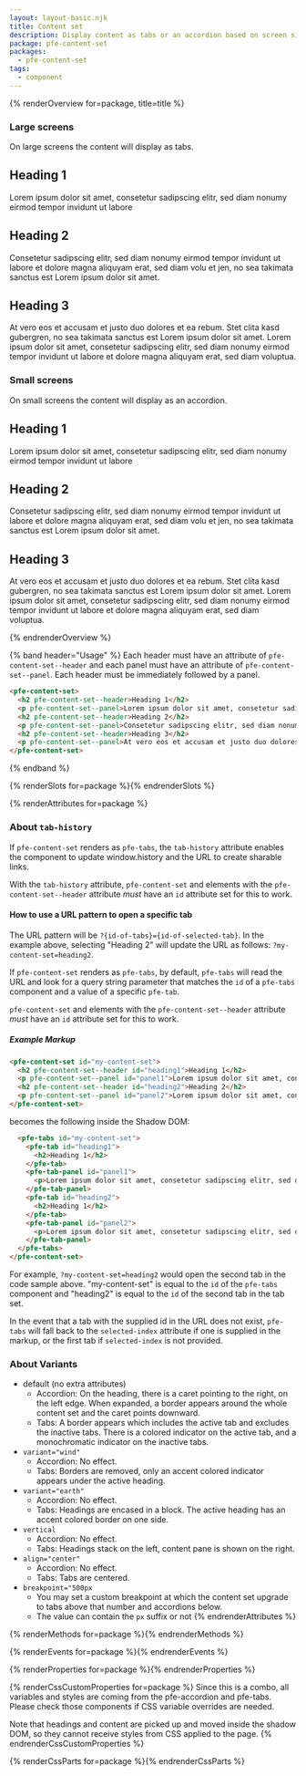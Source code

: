 ```yaml
---
layout: layout-basic.njk
title: Content set
description: Display content as tabs or an accordion based on screen size
package: pfe-content-set
packages:
  - pfe-content-set
tags:
  - component
---
```


{% renderOverview for=package, title=title %}
  ### Large screens
  On large screens the content will display as tabs.

  <pfe-content-set>
    <h2 pfe-content-set--header>Heading 1</h2>
    <p pfe-content-set--panel>Lorem ipsum dolor sit amet, consetetur sadipscing elitr, sed diam nonumy eirmod tempor invidunt ut labore </p>
    <h2 pfe-content-set--header>Heading 2</h2>
    <p pfe-content-set--panel>Consetetur sadipscing elitr, sed diam nonumy eirmod tempor invidunt ut labore et dolore magna aliquyam erat, sed diam volu et jen, no sea takimata sanctus est Lorem ipsum dolor sit amet.</p>
    <h2 pfe-content-set--header>Heading 3</h2>
    <p pfe-content-set--panel>At vero eos et accusam et justo duo dolores et ea rebum. Stet clita kasd gubergren, no sea takimata sanctus est Lorem ipsum dolor sit amet. Lorem ipsum dolor sit amet, consetetur sadipscing elitr, sed diam nonumy eirmod tempor invidunt ut labore et dolore magna aliquyam erat, sed diam voluptua.</p>
  </pfe-content-set>

  ### Small screens
  On small screens the content will display as an accordion.

  <div style="max-width: 500px">
    <pfe-content-set>
      <h2 pfe-content-set--header>Heading 1</h2>
      <p pfe-content-set--panel>Lorem ipsum dolor sit amet, consetetur sadipscing elitr, sed diam nonumy eirmod tempor invidunt ut labore </p>
      <h2 pfe-content-set--header>Heading 2</h2>
      <p pfe-content-set--panel>Consetetur sadipscing elitr, sed diam nonumy eirmod tempor invidunt ut labore et dolore magna aliquyam erat, sed diam volu et jen, no sea takimata sanctus est Lorem ipsum dolor sit amet.</p>
      <h2 pfe-content-set--header>Heading 3</h2>
      <p pfe-content-set--panel>At vero eos et accusam et justo duo dolores et ea rebum. Stet clita kasd gubergren, no sea takimata sanctus est Lorem ipsum dolor sit amet. Lorem ipsum dolor sit amet, consetetur sadipscing elitr, sed diam nonumy eirmod tempor invidunt ut labore et dolore magna aliquyam erat, sed diam voluptua.</p>
    </pfe-content-set>
  </div>
{% endrenderOverview %}

{% band header="Usage" %}
  Each header must have an attribute of `pfe-content-set--header` and each panel must have an attribute of `pfe-content-set--panel`. Each header must be immediately followed by a panel.

  ```html
  <pfe-content-set>
    <h2 pfe-content-set--header>Heading 1</h2>
    <p pfe-content-set--panel>Lorem ipsum dolor sit amet, consetetur sadipscing elitr, sed diam nonumy eirmod tempor invidunt ut labore </p>
    <h2 pfe-content-set--header>Heading 2</h2>
    <p pfe-content-set--panel>Consetetur sadipscing elitr, sed diam nonumy eirmod tempor invidunt ut labore et dolore magna aliquyam erat, sed diam volu et jen, no sea takimata sanctus est Lorem ipsum dolor sit amet.</p>
    <h2 pfe-content-set--header>Heading 3</h2>
    <p pfe-content-set--panel>At vero eos et accusam et justo duo dolores et ea rebum. Stet clita kasd gubergren, no sea takimata sanctus est Lorem ipsum dolor sit amet. Lorem ipsum dolor sit amet, consetetur sadipscing elitr, sed diam nonumy eirmod tempor invidunt ut labore et dolore magna aliquyam erat, sed diam voluptua.</p>
  </pfe-content-set>
  ```
{% endband %}

{% renderSlots for=package %}{% endrenderSlots %}

{% renderAttributes for=package %}
  ### About `tab-history`

  If `pfe-content-set` renders as `pfe-tabs`, the `tab-history` attribute
  enables the component to update window.history and the URL to create sharable links.

  With the `tab-history` attribute, `pfe-content-set` and elements with the
  `pfe-content-set--header` attribute *must* have an `id` attribute set for this to work.

  #### How to use a URL pattern to open a specific tab

  The URL pattern will be `?{id-of-tabs}={id-of-selected-tab}`. In the example
  above, selecting "Heading 2" will update the URL as follows:
  `?my-content-set=heading2`.

  If `pfe-content-set` renders as `pfe-tabs`, by default, `pfe-tabs` will read
  the URL and look for a query string parameter that matches the `id` of a
  `pfe-tabs` component and a value of a specific `pfe-tab`.

  `pfe-content-set` and elements with the `pfe-content-set--header` attribute
  *must* have an `id` attribute set for this to work.

  ##### Example Markup
  ```html
  <pfe-content-set id="my-content-set">
    <h2 pfe-content-set--header id="heading1">Heading 1</h2>
    <p pfe-content-set--panel id="panel1">Lorem ipsum dolor sit amet, consetetur sadipscing elitr, sed diam nonumy eirmod tempor invidunt ut labore </p>
    <h2 pfe-content-set--header id="heading2">Heading 2</h2>
    <p pfe-content-set--panel id="panel2">Lorem ipsum dolor sit amet, consetetur sadipscing elitr, sed diam nonumy eirmod tempor invidunt ut labore </p>
  </pfe-content-set>
  ```

  becomes the following inside the Shadow DOM:

  ```html
    <pfe-tabs id="my-content-set">
      <pfe-tab id="heading1">
        <h2>Heading 1</h2>
      </pfe-tab>
      <pfe-tab-panel id="panel1">
        <p>Lorem ipsum dolor sit amet, consetetur sadipscing elitr, sed diam nonumy eirmod tempor invidunt ut labore </p>
      </pfe-tab-panel>
      <pfe-tab id="heading2">
        <h2>Heading 1</h2>
      </pfe-tab>
      <pfe-tab-panel id="panel2">
        <p>Lorem ipsum dolor sit amet, consetetur sadipscing elitr, sed diam nonumy eirmod tempor invidunt ut labore </p>
      </pfe-tab-panel>
    </pfe-tabs>
  </pfe-content-set>
  ```

  For example, `?my-content-set=heading2` would open the second tab in the
  code sample above. "my-content-set" is equal to the `id` of the `pfe-tabs`
  component and "heading2" is equal to the `id` of the second tab in the tab
  set.

  In the event that a tab with the supplied id in the URL does not exist,
  `pfe-tabs` will fall back to the `selected-index` attribute if one is supplied
  in the markup, or the first tab if `selected-index` is not provided.

  <a id="variants"></a>

  ### About Variants
  - default (no extra attributes)
      - Accordion: On the heading, there is a caret pointing to the right, on the left edge. When expanded, a border appears around the whole content set and the caret points downward.
      - Tabs: A border appears which includes the active tab and excludes the inactive tabs. There is a colored indicator on the active tab, and a monochromatic indicator on the inactive tabs.
  - `variant="wind"`
      - Accordion: No effect.
      - Tabs: Borders are removed, only an accent colored indicator appears under the active heading.
  - `variant="earth"`
      - Accordion: No effect.
      - Tabs: Headings are encased in a block. The active heading has an accent colored border on one side.
  - `vertical`
      - Accordion: No effect.
      - Tabs: Headings stack on the left, content pane is shown on the right.
  - `align="center"`
      - Accordion: No effect.
      - Tabs: Tabs are centered.
  - `breakpoint="500px`
      - You may set a custom breakpoint at which the content set upgrade to tabs above that number and accordions below.
      - The value can contain the `px` suffix or not
{% endrenderAttributes %}

{% renderMethods for=package %}{% endrenderMethods %}

{% renderEvents for=package %}{% endrenderEvents %}

{% renderProperties for=package %}{% endrenderProperties %}

{% renderCssCustomProperties for=package %}
  Since this is a combo, all variables and styles are coming from the pfe-accordion and pfe-tabs. Please check those components if CSS variable overrides are needed.

  Note that headings and content are picked up and moved inside the shadow DOM, so they cannot receive styles from CSS applied to the page.
{% endrenderCssCustomProperties %}

{% renderCssParts for=package %}{% endrenderCssParts %}
